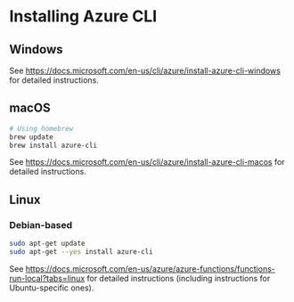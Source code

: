 # Installing Azure CLI

## Windows

See https://docs.microsoft.com/en-us/cli/azure/install-azure-cli-windows for detailed instructions.

## macOS

```bash
# Using homebrew
brew update
brew install azure-cli
```

See https://docs.microsoft.com/en-us/cli/azure/install-azure-cli-macos for detailed instructions.

## Linux

### Debian-based
```bash
sudo apt-get update
sudo apt-get --yes install azure-cli
```

See https://docs.microsoft.com/en-us/azure/azure-functions/functions-run-local?tabs=linux for detailed instructions (including instructions for Ubuntu-specific ones).